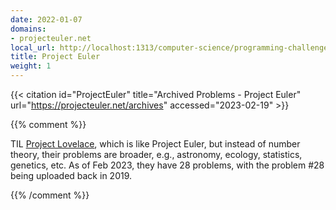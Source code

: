 ```yaml
---
date: 2022-01-07
domains:
- projecteuler.net
local_url: http://localhost:1313/computer-science/programming-challenges/project-euler/
title: Project Euler
weight: 1
---
```


{{< citation
  id="ProjectEuler"
  title="Archived Problems - Project Euler"
  url="https://projecteuler.net/archives"
  accessed="2023-02-19" >}}

{{% comment %}}

TIL [Project Lovelace](https://github.com/project-lovelace), which is
like Project Euler, but instead of number theory, their problems are
broader, e.g., astronomy, ecology, statistics, genetics, etc. As of
Feb 2023, they have 28 problems, with the problem #28 being uploaded
back in 2019.

{{% /comment %}}

